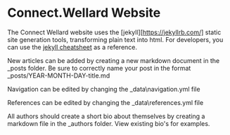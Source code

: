 # Connect.Wellard Website

The Connect Wellard website uses the [jekyll][https://jekyllrb.com/] static site generation tools, transforming plain text into html. For developers, you can use the [jekyll cheatsheet](https://devhints.io/jekyll) as a reference.

New articles can be added by creating a new markdown document in the _posts folder. Be sure to correctly name your post in the format _posts/YEAR-MONTH-DAY-title.md


Navigation can be edited by changing the _data\navigation.yml file

References can be edited by changing the _data\references.yml file

All authors should create a short bio about themselves by creating a markdown file in the _authors folder. View existing bio's for examples.
